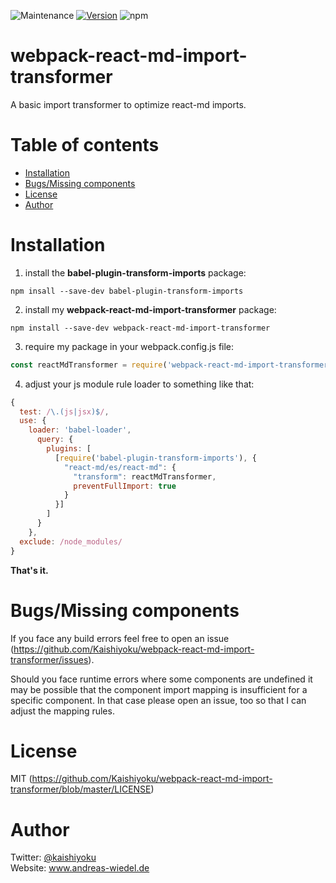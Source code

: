 ![Maintenance](https://img.shields.io/maintenance/yes/2018.svg)
 [![Version](https://img.shields.io/npm/v/webpack-react-md-import-transformer.svg)](https://www.npmjs.com/package/webpack-react-md-import-transformer) ![npm](https://img.shields.io/npm/dt/webpack-react-md-import-transformer.svg)


# webpack-react-md-import-transformer
A basic import transformer to optimize react-md imports.

Table of contents
=================
  * [Installation](#installation)
  * [Bugs/Missing components](#bugsmissing-components)
  * [License](#license)
  * [Author](#author)

Installation
============
1. install the **babel-plugin-transform-imports** package:  
```
npm insall --save-dev babel-plugin-transform-imports
```
2. install my **webpack-react-md-import-transformer** package:  
```
npm install --save-dev webpack-react-md-import-transformer
```
3. require my package in your webpack.config.js file:  
```js
const reactMdTransformer = require('webpack-react-md-import-transformer/lib/webpack-react-md-import-transformer.min');
```
4. adjust your js module rule loader to something like that:  
```js
{
  test: /\.(js|jsx)$/,
  use: {
    loader: 'babel-loader',
      query: {
        plugins: [
          [require('babel-plugin-transform-imports'), {
            "react-md/es/react-md": {
              "transform": reactMdTransformer,
              preventFullImport: true
            }
          }]
        ]
      }
    },
  exclude: /node_modules/
}
```

**That's it.**

Bugs/Missing components
=======================
If you face any build errors feel free to open an issue (https://github.com/Kaishiyoku/webpack-react-md-import-transformer/issues).

Should you face runtime errors where some components are undefined it may be possible that the component import mapping is insufficient for a specific component. In that case please open an issue, too so that I can adjust the mapping rules.

License
=======
MIT (https://github.com/Kaishiyoku/webpack-react-md-import-transformer/blob/master/LICENSE)


Author
======
Twitter: [@kaishiyoku](https://twitter.com/kaishiyoku)  
Website: www.andreas-wiedel.de
